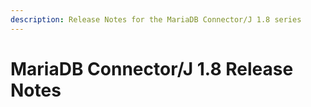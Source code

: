 ```yaml
---
description: Release Notes for the MariaDB Connector/J 1.8 series
---
```


# MariaDB Connector/J 1.8 Release Notes


